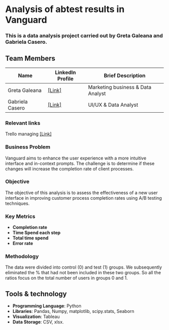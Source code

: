 # Analysis of abtest results in Vanguard
### This is a data analysis project carried out by Greta Galeana and Gabriela Casero. 

## Team Members

| Name             | LinkedIn Profile | Brief Description |
|------------------|------------------|-------------------|
| Greta Galeana    | [\[Link\]](https://www.linkedin.com/in/gretagaleana?) | Marketing business & Data Analyst |
| Gabriela Casero  | [\[Link\]](https://www.linkedin.com/in/gabriela-casero-59233a131/) | UI/UX & Data Analyst |

### Relevant links
Trello managing [\[Link\]](https://trello.com/b/hdTgl1O9/ab-test-vanguard)

### Business Problem

Vanguard aims to enhance the user experience with a more intuitive interface and in-context prompts. The challenge is to determine if these changes will increase the completion rate of client processes.

### Objective

The objective of this analysis is to assess the effectiveness of a new user interface in improving customer process completion rates using A/B testing techniques.

### Key Metrics

- **Completion rate**
- **Time Spend each step**
- **Total time spend**
- **Error rate** 

### Methodology

The data were divided into control (0) and test (1) groups. 
We subsequently eliminated the % that had not been included in these two groups. So all the ratios focus on the total number of users in groups 0 and 1.

## Tools & technology

- **Programming Language**: Python
- **Libraries**: Pandas, Numpy, matplotlib, scipy.stats, Seaborn   
- **Visualization**: Tableau
- **Data Storage**: CSV, xlsx.
